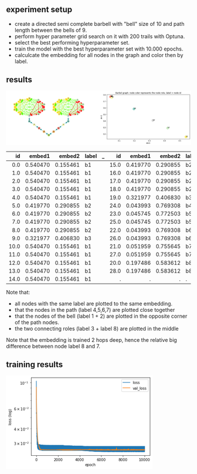 ## experiment setup

- create a directed semi complete barbell with "bell" size of 10 and path length between the bells of 9.
- perform hyper parameter grid search on it with 200 trails with Optuna.
- select the best performing hyperparameter set.
- train the model with the best hyperparameter set with 10.000 epochs.
- calculcate the embedding for all nodes in the  graph and color then by label.


## results

<img src="https://github.com/tonyPo/graphcase_experiments/blob/main/graphs/barbellgraphs/images/graphCase_embed_barbell.png?raw=true" alt="Barbell embeding GraphCASE" width="800"/>

| id     | embed1 | embed2 | label |	_	| id     | embed1 | embed2 | label |
|-------:|---------:|---------:|----| -	|-------:|---------:|---------:|----|
|    0.0 | 0.540470 | 0.155461 | b1 |		|   15.0 | 0.419770 | 0.290855 | b2 |
|    1.0 | 0.540470 | 0.155461 | b1 |		|   16.0 | 0.419770 | 0.290855 | b2 |
|    2.0 | 0.540470 | 0.155461 | b1 |		|   17.0 | 0.419770 | 0.290855 | b2 |
|    3.0 | 0.540470 | 0.155461 | b1 |		|   18.0 | 0.419770 | 0.290855 | b2 |
|    4.0 | 0.540470 | 0.155461 | b1 |		|   19.0 | 0.321977 | 0.406830 | b3 |
|    5.0 | 0.419770 | 0.290855 | b2 |		|   24.0 | 0.043993 | 0.769308 | b4 |
|    6.0 | 0.419770 | 0.290855 | b2 |		|   23.0 | 0.045745 | 0.772503 | b5 |
|    7.0 | 0.419770 | 0.290855 | b2 |		|   25.0 | 0.045745 | 0.772503 | b5 |
|    8.0 | 0.419770 | 0.290855 | b2 |		|   22.0 | 0.043993 | 0.769308 | b6 |
|    9.0 | 0.321977 | 0.406830 | b3 |		|   26.0 | 0.043993 | 0.769308 | b6 |
|   10.0 | 0.540470 | 0.155461 | b1 |		|   21.0 | 0.051959 | 0.755645 | b7 |
|   11.0 | 0.540470 | 0.155461 | b1 |		|   27.0 | 0.051959 | 0.755645 | b7 |
|   12.0 | 0.540470 | 0.155461 | b1 |		|   20.0 | 0.197486 | 0.583612 | b8 |
|   13.0 | 0.540470 | 0.155461 | b1 |		|   28.0 | 0.197486 | 0.583612 | b8 |
|   14.0 | 0.540470 | 0.155461 | b1 |	  |.       |.         |.          |.  |

Note that:
- all nodes with the same label are plotted to the same embedding.
- that the nodes in the path (label 4,5,6,7) are plotted close together 
- that the nodes of the bell (label 1 + 2) are plotted in the opposite corner of the path nodes.
- the two connecting roles (label 3 + label 8) are plotted in the middle

Note that the embedding is trained 2 hops deep, hence the relative big difference between node label 8 and 7.

## training results

<img src="https://github.com/tonyPo/graphcase_experiments/blob/main/graphs/barbellgraphs/images/graphCASE_training_barbell.png?raw=true" alt="Barbell training GraphCASE" width="400"/>
